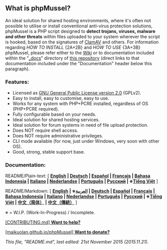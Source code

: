 ## **What is phpMussel?**

An ideal solution for shared hosting environments, where it's often not possible to utilise or install conventional anti-virus protection solutions, phpMussel is a PHP script designed to **detect trojans, viruses, malware and other threats** within files uploaded to your system wherever the script is hooked, based on the signatures of [ClamAV](http://www.clamav.net/) and others. For information regarding *HOW TO INSTALL* {2A+2B} and *HOW TO USE* {3A+3B} phpMussel, please refer either to the [Wiki](https://github.com/Maikuolan/phpMussel/wiki) or to documentation included within the "[_docs](https://github.com/Maikuolan/phpMussel/tree/master/_docs)" directory of [this repository](https://github.com/Maikuolan/phpMussel) (direct links to that documentation included under the "Documentation" header below this paragraph).

### Features:
- Licensed as [GNU General Public License version 2.0](https://github.com/Maikuolan/phpMussel/blob/master/_docs/LICENSE) (GPLv2).
- Easy to install, easy to customise, easy to use.
- Works for any system with PHP+PCRE installed, regardless of OS (PHP+PCRE required).
- Fully configurable based on your needs.
- Ideal solution for shared hosting services.
- Ideal solution for forum systems in need of file upload protection.
- Does NOT require shell access.
- Does NOT require administrative privileges.
- CLI mode available (for now, just under Windows, very soon with other OS).
- Good, strong, stable support base.

### Documentation:

README/Plain-text: [ **[English](https://github.com/Maikuolan/phpMussel/blob/master/_docs/readme.en.txt) | [Deutsch](https://github.com/Maikuolan/phpMussel/blob/master/_docs/readme.de.txt) | [Español](https://github.com/Maikuolan/phpMussel/blob/master/_docs/readme.es.txt) | [Français](https://github.com/Maikuolan/phpMussel/blob/master/_docs/readme.fr.txt) | [Bahasa Indonesia](https://github.com/Maikuolan/phpMussel/blob/master/_docs/readme.id.txt) | [Italiano](https://github.com/Maikuolan/phpMussel/blob/master/_docs/readme.it.txt) | [Nederlandse](https://github.com/Maikuolan/phpMussel/blob/master/_docs/readme.nl.txt) | [Português](https://github.com/Maikuolan/phpMussel/blob/master/_docs/readme.pt.txt) | [Русский](https://github.com/Maikuolan/phpMussel/blob/master/_docs/readme.ru.txt) | ※[Tiếng Việt](https://github.com/Maikuolan/phpMussel/blob/master/_docs/readme.vi.txt)** ]

README/Markdown: [ **[English](https://github.com/Maikuolan/phpMussel/blob/master/_docs/readme.en.md) | ※[العربية‏](https://github.com/Maikuolan/phpMussel/blob/master/_docs/readme.ar.md) | [Deutsch](https://github.com/Maikuolan/phpMussel/blob/master/_docs/readme.de.md) | [Español](https://github.com/Maikuolan/phpMussel/blob/master/_docs/readme.es.md) | [Français](https://github.com/Maikuolan/phpMussel/blob/master/_docs/readme.fr.md) | [Bahasa Indonesia](https://github.com/Maikuolan/phpMussel/blob/master/_docs/readme.id.md) | [Italiano](https://github.com/Maikuolan/phpMussel/blob/master/_docs/readme.it.md) | [Nederlandse](https://github.com/Maikuolan/phpMussel/blob/master/_docs/readme.nl.md) | [Português](https://github.com/Maikuolan/phpMussel/blob/master/_docs/readme.pt.md) | [Русский](https://github.com/Maikuolan/phpMussel/blob/master/_docs/readme.ru.md) | ※[Tiếng Việt](https://github.com/Maikuolan/phpMussel/blob/master/_docs/readme.vi.md) | [中文（简体）](https://github.com/Maikuolan/phpMussel/blob/master/_docs/readme.zh.md) | [中文（傳統）](https://github.com/Maikuolan/phpMussel/blob/master/_docs/readme.zh-TW.md)** ]

※ = W.I.P. (Work-In-Progress) / Incomplete.

[\[CONTRIBUTING.md\] **Want to help?**](https://github.com/Maikuolan/phpMussel/blob/master/CONTRIBUTING.md)

[\[maikuolan.github.io/phpMussel\] **Want to donate?**](http://maikuolan.github.io/phpMussel/)

*This file, "README.md", last edited: 21st November 2015 (2015.11.21).*
